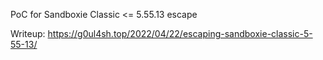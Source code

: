 PoC for Sandboxie Classic <= 5.55.13 escape

Writeup: https://g0ul4sh.top/2022/04/22/escaping-sandboxie-classic-5-55-13/